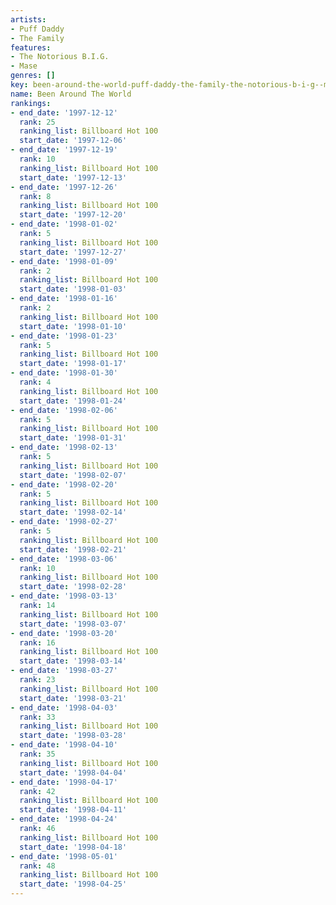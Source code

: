 ```yaml
---
artists:
- Puff Daddy
- The Family
features:
- The Notorious B.I.G.
- Mase
genres: []
key: been-around-the-world-puff-daddy-the-family-the-notorious-b-i-g--mase
name: Been Around The World
rankings:
- end_date: '1997-12-12'
  rank: 25
  ranking_list: Billboard Hot 100
  start_date: '1997-12-06'
- end_date: '1997-12-19'
  rank: 10
  ranking_list: Billboard Hot 100
  start_date: '1997-12-13'
- end_date: '1997-12-26'
  rank: 8
  ranking_list: Billboard Hot 100
  start_date: '1997-12-20'
- end_date: '1998-01-02'
  rank: 5
  ranking_list: Billboard Hot 100
  start_date: '1997-12-27'
- end_date: '1998-01-09'
  rank: 2
  ranking_list: Billboard Hot 100
  start_date: '1998-01-03'
- end_date: '1998-01-16'
  rank: 2
  ranking_list: Billboard Hot 100
  start_date: '1998-01-10'
- end_date: '1998-01-23'
  rank: 5
  ranking_list: Billboard Hot 100
  start_date: '1998-01-17'
- end_date: '1998-01-30'
  rank: 4
  ranking_list: Billboard Hot 100
  start_date: '1998-01-24'
- end_date: '1998-02-06'
  rank: 5
  ranking_list: Billboard Hot 100
  start_date: '1998-01-31'
- end_date: '1998-02-13'
  rank: 5
  ranking_list: Billboard Hot 100
  start_date: '1998-02-07'
- end_date: '1998-02-20'
  rank: 5
  ranking_list: Billboard Hot 100
  start_date: '1998-02-14'
- end_date: '1998-02-27'
  rank: 5
  ranking_list: Billboard Hot 100
  start_date: '1998-02-21'
- end_date: '1998-03-06'
  rank: 10
  ranking_list: Billboard Hot 100
  start_date: '1998-02-28'
- end_date: '1998-03-13'
  rank: 14
  ranking_list: Billboard Hot 100
  start_date: '1998-03-07'
- end_date: '1998-03-20'
  rank: 16
  ranking_list: Billboard Hot 100
  start_date: '1998-03-14'
- end_date: '1998-03-27'
  rank: 23
  ranking_list: Billboard Hot 100
  start_date: '1998-03-21'
- end_date: '1998-04-03'
  rank: 33
  ranking_list: Billboard Hot 100
  start_date: '1998-03-28'
- end_date: '1998-04-10'
  rank: 35
  ranking_list: Billboard Hot 100
  start_date: '1998-04-04'
- end_date: '1998-04-17'
  rank: 42
  ranking_list: Billboard Hot 100
  start_date: '1998-04-11'
- end_date: '1998-04-24'
  rank: 46
  ranking_list: Billboard Hot 100
  start_date: '1998-04-18'
- end_date: '1998-05-01'
  rank: 48
  ranking_list: Billboard Hot 100
  start_date: '1998-04-25'
---
```


